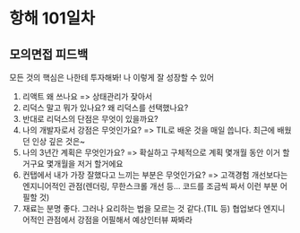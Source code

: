 # 항해 101일차

## 모의면접 피드백

모든 것의 핵심은 나한테 투자해봐! 나 이렇게 잘 성장할 수 있어

1. 리액트 왜 쓰나요 => 상태관리가 잦아서
2. 리덕스 말고 뭐가 있나요? 왜 리덕스를 선택했나요?
3. 반대로 리덕스의 단점은 무엇이 있을까요?
4. 나의 개발자로서 강점은 무엇인가요? => TIL로 배운 것을 매일 씁니다. 최근에 배웠던 인상 깊은 것은~
5. 나의 3년간 계획은 무엇인가요? => 확실하고 구체적으로 계획 몇개월 동안 이거 할거구요 몇개월을 저거 할거에요
6. 컨탭에서 내가 가장 잘했다고 느끼는 부분은 무엇인가요? => 고객경험 개선보다는 엔지니어적인 관점(렌더링, 무한스크롤 개선 등... 코드를 조금씩 짜서 이런 부분 어필할 것)
7. 재료는 분명 좋다. 그러나 요리하는 법을 모르는 것 같다.(TIL 등) 협업보다 엔지니어적인 관점에서 강점을 어필해서 예상인터뷰 짜봐라
